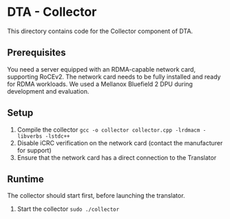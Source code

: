 # DTA - Collector
This directory contains code for the Collector component of DTA.

## Prerequisites
You need a server equipped with an RDMA-capable network card, supporting RoCEv2. 
The network card needs to be fully installed and ready for RDMA workloads.
We used a Mellanox Bluefield 2 DPU during development and evaluation.

## Setup
1. Compile the collector `gcc -o collector collector.cpp -lrdmacm -libverbs -lstdc++`
2. Disable iCRC verification on the network card (contact the manufacturer for support)
3. Ensure that the network card has a direct connection to the Translator

## Runtime
The collector should start first, before launching the translator.

1. Start the collector `sudo ./collector`

